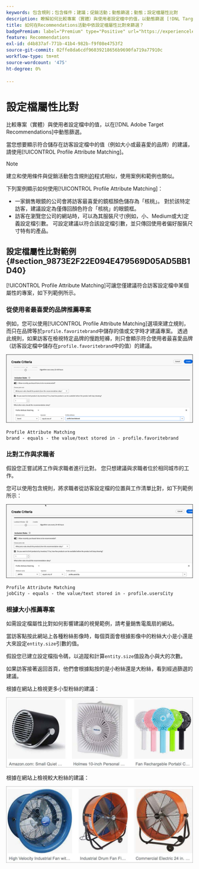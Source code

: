 ```yaml
---
keywords: 包含規則；包含條件；建議；促銷活動；動態篩選；動態；設定檔屬性比對
description: 瞭解如何比較專案（實體）與使用者設定檔中的值，以動態篩選 [!DNL Target Recommendations] 。
title: 如何在Recommendations活動中依設定檔屬性比對來篩選？
badgePremium: label="Premium" type="Positive" url="https://experienceleague.adobe.com/docs/target/using/introduction/intro.html?lang=en#premium newtab=true" tooltip="檢視Target Premium包含的內容。"
feature: Recommendations
exl-id: d4b837af-771b-41b4-982b-f9f08e4753f2
source-git-commit: 02ffe8da6cdf96039218656b9690fa719a77910c
workflow-type: tm+mt
source-wordcount: '475'
ht-degree: 0%

---
```


# 設定檔屬性比對

比較專案（實體）與使用者設定檔中的值，以在[!DNL Adobe Target Recommendations]中動態篩選。

當您想要顯示符合儲存在訪客設定檔中的值（例如大小或最喜愛的品牌）的建議，請使用[!UICONTROL Profile Attribute Matching]。

>[!NOTE]
>
>建立和使用條件與促銷活動包含規則[的](/help/main/c-recommendations/c-algorithms/use-dynamic-and-static-inclusion-rules.md)程式相似，使用案例和範例也類似。

下列案例顯示如何使用[!UICONTROL Profile Attribute Matching]：

* 一家銷售眼鏡的公司會將訪客最喜愛的鏡框顏色儲存為「核桃」。 對於該特定訪客，建議設定為僅傳回顏色符合「核桃」的眼鏡框。
* 訪客在瀏覽您公司的網站時，可以為其服裝尺寸(例如，小、Medium或大)定義設定檔引數。 可設定建議以符合該設定檔引數，並只傳回使用者偏好服裝尺寸特有的產品。

## 設定檔屬性比對範例 {#section_9873E2F22E094E479569D05AD5BB1D40}

[!UICONTROL Profile Attribute Matching]可讓您僅建議符合訪客設定檔中某個屬性的專案，如下列範例所示。

### 從使用者最喜愛的品牌推薦專案

例如，您可以使用[!UICONTROL Profile Attribute Matching]選項來建立規則，而只在品牌等於`profile.favoritebrand`中儲存的值或文字時才建議專案。 透過此規則，如果訪客在檢視特定品牌的慢跑短褲，則只會顯示符合使用者最喜愛品牌（訪客設定檔中儲存在`profile.favoritebrand`中的值）的建議。

![最喜愛的品牌](/help/main/c-recommendations/c-algorithms/assets/favorite-brand-new.png)

```
Profile Attribute Matching
brand - equals - the value/text stored in - profile.favoritebrand
```

### 比對工作與求職者

假設您正嘗試將工作與求職者進行比對。 您只想建議與求職者位於相同城市的工作。

您可以使用包含規則，將求職者從訪客設定檔的位置與工作清單比對，如下列範例所示：

![使用者的城市](/help/main/c-recommendations/c-algorithms/assets/city-new.png)

```
Profile Attribute Matching
jobCity - equals - the value/text stored in - profile.usersCity
```

### 根據大小推薦專案

如需設定檔屬性比對如何影響建議的視覺範例，請考量銷售電風扇的網站。

當訪客點按此網站上各種粉絲影像時，每個頁面會根據影像中的粉絲大小是小還是大來設定`entity.size`引數的值。

假設您已建立設定檔指令碼，以追蹤和計算`entity.size`值設為小與大的次數。

如果訪客接著返回首頁，他們會根據點按的是小粉絲還是大粉絲，看到經過篩選的建議。

根據在網站上檢視更多小型粉絲的建議：

![小粉絲推薦](/help/main/c-recommendations/c-algorithms/assets/small-fans.png)

根據在網站上檢視較大粉絲的建議：

![大型粉絲推薦](/help/main/c-recommendations/c-algorithms/assets/large-fans.png)
